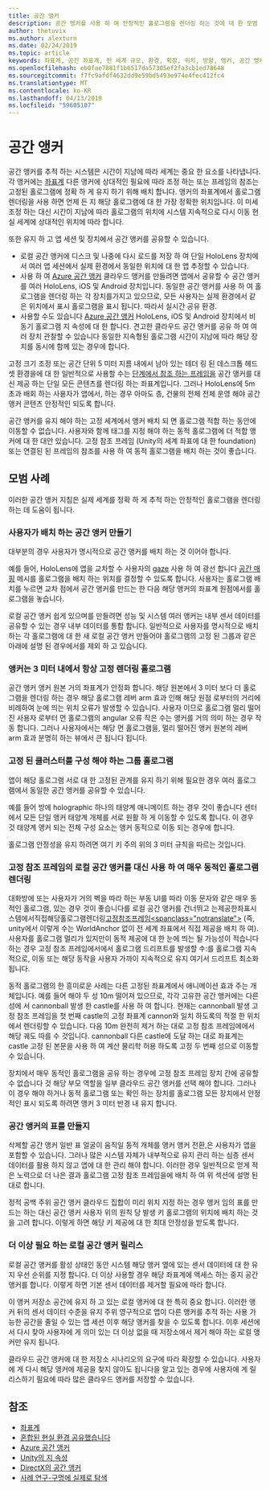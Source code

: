 ```yaml
---
title: 공간 앵커
description: 공간 앵커를 사용 하 여 안정적인 홀로그램을 렌더링 하는 것에 대 한 모범 사례입니다.
author: thetuvix
ms.author: alexturn
ms.date: 02/24/2019
ms.topic: article
keywords: 좌표계, 공간 좌표계, 전 세계 규모, 환경, 확장, 위치, 방향, 앵커, 공간 앵커, world 잠긴, 전 세계 잠금, 지 속성 공유
ms.openlocfilehash: eb0fae7881f1b6517da57305ef2fa3cb1ed78648
ms.sourcegitcommit: f7fc9afdf4632dd9e59bd5493e974e4fec412fc4
ms.translationtype: MT
ms.contentlocale: ko-KR
ms.lasthandoff: 04/13/2019
ms.locfileid: "59605107"
---
```

# <a name="spatial-anchors"></a>공간 앵커

공간 앵커를 추적 하는 시스템은 시간이 지남에 따라 세계는 중요 한 요소를 나타냅니다. 각 앵커에는 [좌표계](coordinate-systems.md) 다른 앵커에 상대적인 필요에 따라 조정 하는 또는 프레임의 참조는 고정된 홀로그램에 정확 하 게 유지 하기 위해 배치 합니다.  앵커의 좌표계에서 홀로그램 렌더링을 사용 하면 언제 든 지 해당 홀로그램에 대 한 가장 정확한 위치입니다. 이 미세 조정 하는 대신 시간이 지남에 따라 홀로그램의 위치에 시스템 지속적으로 다시 이동 현실 세계에 상대적인 위치에 따라 합니다.

또한 유지 하 고 앱 세션 및 장치에서 공간 앵커를 공유할 수 있습니다.
* 로컬 공간 앵커에 디스크 및 나중에 다시 로드를 저장 하 여 단일 HoloLens 장치에서 여러 앱 세션에서 실제 환경에서 동일한 위치에 대 한 앱 추정할 수 있습니다.
* 사용 하 여 <a href="https://docs.microsoft.com/azure/spatial-anchors/overview" target="_blank">Azure 공간 앵커</a> 클라우드 앵커를 만들려면 앱에서 공유할 수 공간 앵커를 여러 HoloLens, iOS 및 Android 장치입니다. 동일한 공간 앵커를 사용 하 여 홀로그램을 렌더링 하는 각 장치를가지고 있으므로, 모든 사용자는 실제 환경에서 같은 위치에서 표시 홀로그램을 표시 됩니다.  따라서 실시간 공유 환경.
* 사용할 수도 있습니다 <a href="https://docs.microsoft.com/azure/spatial-anchors/overview" target="_blank">Azure 공간 앵커</a> HoloLens, iOS 및 Android 장치에서 비동기 홀로그램 지 속성에 대 한 합니다.  견고한 클라우드 공간 앵커를 공유 하 여 여러 장치 관찰할 수 있습니다 동일한 지속형된 홀로그램 시간이 지남에 따라 해당 장치를 동시에 함께 있는 경우에 합니다.

고정 크기 조정 또는 공간 단위 5 미터 지름 내에서 남아 있는 테더 링 된 데스크톱 헤드셋 환경을에 대 한 일반적으로 사용할 수는 [단계에서 참조 하는 프레임을](coordinate-systems.md#stage-frame-of-reference) 공간 앵커를 대신 제공 하는 단일 모든 콘텐츠를 렌더링 하는 좌표계입니다. 그러나 HoloLens에 5m 초과 배회 하는 사용자가 앱에서, 하는 경우 아마도 층, 건물의 전체 전체 운영 해야 공간 앵커 콘텐츠 안정적인 되도록 합니다.

공간 앵커를 유지 해야 하는 고정 세계에서 앵커 배치 되 면 홀로그램 적합 하는 동안에 이동할 수 없습니다. 사용자와 함께 태그를 지정 해야 하는 동적 홀로그램에 더 적합 앵커에 대 한 대안 있습니다. 고정 참조 프레임 (Unity의 세계 좌표에 대 한 foundation) 또는 연결된 된 프레임의 참조를 사용 하 여 동적 홀로그램을 배치 하는 것이 좋습니다.

## <a name="best-practices"></a>모범 사례

이러한 공간 앵커 지침은 실제 세계를 정확 하 게 추적 하는 안정적인 홀로그램을 렌더링 하는 데 도움이 됩니다.

### <a name="create-spatial-anchors-where-users-place-them"></a>사용자가 배치 하는 공간 앵커 만들기

대부분의 경우 사용자가 명시적으로 공간 앵커를 배치 하는 것 이어야 합니다.

예를 들어, HoloLens에 앱을 교차할 수 사용자의 [gaze](gaze.md) 사용 하 여 광선 합니다 [공간 매핑](spatial-mapping.md) 메시를 홀로그램을 배치 하는 위치를 결정할 수 있도록 합니다. 사용자는 홀로그램 배치를 누르면 교차 점에서 공간 앵커를 만드는 한 다음 해당 앵커의 좌표계 원점에서를 홀로그램을 놓습니다.

로컬 공간 앵커 쉽게 있으며를 만들려면 성능 및 시스템 여러 앵커는 내부 센서 데이터를 공유할 수 있는 경우 내부 데이터를 통합 합니다. 일반적으로 사용자를 명시적으로 배치 하는 각 홀로그램에 대 한 새 로컬 공간 앵커 만들어야 홀로그램의 고정 된 그룹과 같은 아래에 설명 된 경우에서를 제외 하 고 있습니다.

### <a name="always-render-anchored-holograms-within-3-meters-of-their-anchor"></a>앵커는 3 미터 내에서 항상 고정 렌더링 홀로그램

공간 앵커 앵커 원본 거의 좌표계가 안정화 합니다. 해당 원본에서 3 미터 보다 더 홀로그램을 렌더링 하는 경우 해당 홀로그램 레버 arm 효과 인해 해당 원점 로부터의 거리에 비례하여 눈에 띄는 위치 오류가 발생할 수 있습니다. 사용자 이므로 홀로그램 멀리 떨어진 사용자 로부터 먼 홀로그램의 angular 오류 작은 수는 앵커를 거의 의미 하는 경우 작동 합니다. 그러나 사용자에서는 해당 먼 홀로그램을, 멀리 떨어진 앵커 원본의 레버 arm 효과 분명히 하는 뷰에서 큰 됩니다 됩니다.

### <a name="group-holograms-that-should-form-a-rigid-cluster"></a>고정 된 클러스터를 구성 해야 하는 그룹 홀로그램

앱이 해당 홀로그램 서로 대 한 고정된 관계를 유지 하기 위해 필요한 경우 여러 홀로그램에서 동일한 공간 앵커를 공유할 수 있습니다.

예를 들어 방에 holographic 하나의 태양계 애니메이트 하는 경우 것이 좋습니다 센터에서 모든 단일 앵커 태양계 개체를 서로 원활 하 게 이동할 수 있도록 합니다. 이 경우 것 태양계 앵커 되는 전체 구성 요소는 앵커 동적으로 이동 되는 경우에 합니다.

홀로그램 안정성을 유지 하려면 여기 키 주의 위의 3 미터 규칙을 따르는 것입니다.

### <a name="render-highly-dynamic-holograms-using-the-stationary-frame-of-reference-instead-of-a-local-spatial-anchor"></a>고정 참조 프레임의 로컬 공간 앵커를 대신 사용 하 여 매우 동적인 홀로그램 렌더링

대화방에 또는 사용자가 거의 벽을 따라 하는 부동 UI를 따라 이동 문자와 같은 매우 동적인 홀로그램, 있는 경우 것이 좋습니다를 로컬 공간 앵커를 건너뛰고 는제공한좌표시스템에서직접해당홀로그램렌더링[</c0>고정참조프레임<spanclass="notranslate">](coordinate-systems.md#stationary-frame-of-reference) (즉, unity에서 이렇게 수는 WorldAnchor 없이 전 세계 좌표에서 직접 제공을 배치 하 여).</span> 사용자를 홀로그램 멀리가 있지만이 동적 제공에 대 한 눈에 띄는 될 가능성이 적습니다 하는 경우 고정 참조 프레임에서에서 홀로그램 드리프트를 발생할 수:를 홀로그램 지속적으로, 이동 또는 해당 동작을 사용자 가까이 지속적으로 유지 여기서 드리프트 최소화 됩니다.

동적 홀로그램의 한 흥미로운 사례는 다른 고정된 좌표계에서 애니메이션 효과 주는 개체입니다. 예를 들어 해야 두 성 10m 떨어져 있으므로, 각각 고유한 공간 앵커에는 다른 성에 서 cannonball 발생 한 castle를 사용 하 여 합니다. 현재는 cannonball 발생 고정 참조 프레임을 첫 번째 castle의 고정 좌표계 cannon와 일치 하도록의 적절 한 위치에서 렌더링할 수 있습니다. 다음 10m 완전히 제거 하는 대로 고정 참조 프레임에에서 해당 궤도 따를 수 것입니다. cannonball 다른 castle에 도달 하는 대로 좌표계는 castle 고정 된 본문을 사용 하 여 계산 물리학 허용 하도록 고정 두 번째 성으로 이동할 수 있습니다.

장치에서 매우 동적인 홀로그램을 공유 하는 경우에 고정 참조 프레임 장치 간에 공유할 수 없습니다 것 해당 부모 역할을 일부 클라우드 공간 앵커를 선택 해야 합니다.  그러나이 경우 해야 하거나 동적 홀로그램 또는 확인 하는 장치를 홀로그램 모든 장치에서 안정적인 표시 되도록 하려면 앵커 3 미터 반경 내 유지 합니다.

### <a name="avoid-creating-a-grid-of-spatial-anchors"></a>공간 앵커의 표를 만들지

삭제할 공간 앵커 일반 표 얼굴이 움직일 동적 개체를 앵커 앵커 전환,은 사용자가 앱을 포함할 수 있습니다. 그러나 많은 시스템 자체가 내부적으로 유지 관리 하는 심층 센서 데이터를 활용 하지 않고 앱에 대 한 관리 해야 합니다. 이러한 경우 일반적으로 얻게 적은 노력으로 더 나은 결과 홀로그램 고정 참조 프레임을에 배치 하 여 위 섹션에 설명 된 대로 합니다.

정적 공백 주위 공간 앵커 클라우드 집합이 미리 위치 지정 하는 경우 앵커 임의 표를 만드는 하는 대신 공간 앵커 사용자 위의 원칙 당 발생 키 홀로그램의 위치에 배치 하는 것을 고려 합니다.  이렇게 하면 해당 키 제공에 대 한 최대 안정성을 받도록 합니다.

### <a name="release-local-spatial-anchors-you-no-longer-need"></a>더 이상 필요 하는 로컬 공간 앵커 릴리스

로컬 공간 앵커를 활성 상태인 동안 시스템 해당 앵커 옆에 있는 센서 데이터에 대 한 유지 우선 순위를 지정 합니다. 더 이상 사용할 경우 해당 좌표계에 액세스 하는 중지 공간 앵커를 합니다. 이렇게 하면 기본 센서 데이터를 제거할 필요에 따라 합니다.

이 앵커 저장소 공간에 유지 하 고 있는 로컬 앵커에 대 한 특히 중요 합니다. 이러한 앵커 뒤의 센서 데이터 수준을 유지 주위 영구적으로 앱이 다른 앵커를 추적 하는 사용 가능한 공간을 줄일 수 있는 앱 세션 이후 해당 앵커를 찾을 수 있도록 합니다. 이후 세션에서 다시 찾아 사용자에 게 의미 있는 더 이상 없을 때 저장소에서 제거 해야 하는 로컬 앵커만 유지 됩니다.

클라우드 공간 앵커에 대 한 저장소 시나리오의 요구에 따라 확장할 수 있습니다.  사용자에 게 다시 해당 앵커에 제공을 찾지 않아도 됩니다을 알고 있는 경우에 사용자에 게 릴리스하기 필요에 따라 많은 클라우드 앵커를 저장할 수 있습니다.

## <a name="see-also"></a>참조
* [좌표계](coordinate-systems.md)
* [혼합된 현실 환경 공유했습니다](shared-experiences-in-mixed-reality.md)
* <a href="https://docs.microsoft.com/azure/spatial-anchors" target="_blank">Azure 공간 앵커</a>
* [Unity의 지 속성](persistence-in-unity.md)
* [DirectX의 공간 앵커](coordinate-systems-in-directx.md#place-holograms-in-the-world-using-spatial-anchors)
* [사례 연구-구멍에 실제로 탐색](case-study-looking-through-holes-in-your-reality.md)
